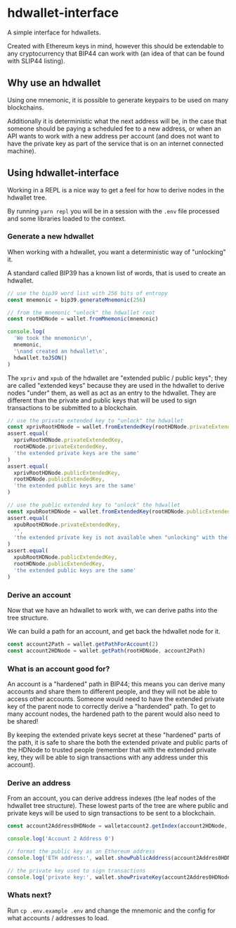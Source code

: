 # hdwallet-interface

A simple interface for hdwallets.

Created with Ethereum keys in mind, however this should be extendable to any cryptocurrency that BIP44 can work with (an idea of that can be found with SLIP44 listing).

## Why use an hdwallet

Using one mnemonic, it is possible to generate keypairs to be used on many blockchains.

Additionally it is deterministic what the next address will be, in the case that someone should be paying a scheduled fee to a new address, or when an API wants to work with a new address per account (and does not want to have the private key as part of the service that is on an internet connected machine).

## Using hdwallet-interface

Working in a REPL is a nice way to get a feel for how to derive nodes in the hdwallet tree.

By running `yarn repl` you will be in a session with the `.env` file processed and some libraries loaded to the context.

### Generate a new hdwallet

When working with a hdwallet, you want a deterministic way of "unlocking" it.

A standard called BIP39 has a known list of words, that is used to create an hdwallet.

```js
// use the bip39 word list with 256 bits of entropy
const mnemonic = bip39.generateMnemonic(256)

// from the mnemonic "unlock" the hdwallet root
const rootHDNode = wallet.fromMnemonic(mnemonic)

console.log(
  'We took the mnemonic\n',
  mnemonic,
  '\nand created an hdwallet\n',
  hdwallet.toJSON()
)
```

The `xpriv` and `xpub` of the hdwallet are "extended public / public keys"; they are called "extended keys" because they are used in the hdwallet to derive nodes "under" them, as well as act as an entry to the hdwallet. They are different than the private and public keys that will be used to sign transactions to be submitted to a blockchain.

```js
// use the private extended key to "unlock" the hdwallet
const xprivRootHDNode = wallet.fromExtendedKey(rootHDNode.privateExtendedKey)
assert.equal(
  xprivRootHDNode.privateExtendedKey,
  rootHDNode.privateExtendedKey,
  'the extended private keys are the same'
)
assert.equal(
  xprivRootHDNode.publicExtendedKey,
  rootHDNode.publicExtendedKey,
  'the extended public keys are the same'
)

// use the public extended key to "unlock" the hdwallet
const xpubRootHDNode = wallet.fromExtendedKey(rootHDNode.publicExtendedKey)
assert.equal(
  xpubRootHDNode.privateExtendedKey,
  '',
  'the extended private key is not available when "unlocking" with the public key'
)
assert.equal(
  xpubRootHDNode.publicExtendedKey,
  rootHDNode.publicExtendedKey,
  'the extended public keys are the same'
)
```

### Derive an account

Now that we have an hdwallet to work with, we can derive paths into the tree structure.

We can build a path for an account, and get back the hdwallet node for it.

```js
const account2Path = wallet.getPathForAccount(2)
const account2HDNode = wallet.getPath(rootHDNode, account2Path)
```

### What is an account good for?

An account is a "hardened" path in BIP44; this means you can derive many accounts and share them to different people, and they will not be able to access other accounts. Someone would need to have the extended private key of the parent node to correctly derive a "hardended" path. To get to many account nodes, the hardened path to the parent would also need to be shared!

By keeping the extended private keys secret at these "hardened" parts of the path, it is safe to share the both the extended private and public parts of the HDNode to trusted people (remember that with the extended private key, they will be able to sign transactions with any address under this account).

### Derive an address

From an account, you can derive address indexes (the leaf nodes of the hdwallet tree structure). These lowest parts of the tree are where public and private keys will be used to sign transactions to be sent to a blockchain.

```js
const account2Address0HDNode = walletaccount2.getIndex(account2HDNode, 0)

console.log('Account 2 Address 0')

// format the public key as an Ethereum address
console.log('ETH address:', wallet.showPublicAddress(account2Addres0HDNode)

// the private key used to sign transactions
console.log('private key:', wallet.showPrivateKey(account2Addres0HDNode)
```

### Whats next?

Run `cp .env.example .env` and change the mnemonic and the config for what accounts / addresses to load.
